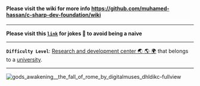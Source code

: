 #### Please visit the wiki for more info https://github.com/muhamed-hassan/c-sharp-dev-foundation/wiki

***

**Please visit this **[`link`](https://github.com/muhamed-hassan/c-sharp-dev-foundation/wiki/Full-stack-developer-joke)** for jokes 🤣 to avoid being a naive**

***

**`Difficulty Level`**: [Research and development center 🌏 🌎 🌍](https://en.wikipedia.org/wiki/Research_and_development) that belongs to a [university](https://en.wikipedia.org/wiki/University).

***

![gods_awakening__the_fall_of_rome_by_digitalmuses_dhldikc-fullview](https://github.com/user-attachments/assets/4357f811-9cd2-4775-89a3-1b8aaadded40)
